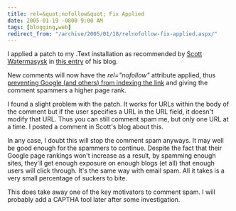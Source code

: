 ```yaml
---
title: rel=&quot;nofollow&quot; Fix Applied
date: 2005-01-19 -0800 9:00 AM
tags: [blogging,web]
redirect_from: "/archive/2005/01/18/relnofollow-fix-applied.aspx/"
---
```


I applied a patch to my .Text installation as recommended by [Scott
Watermasysk](http://scottwater.com/blog/) in [this
entry](http://scottwater.com/blog/archive/2005/01/19/rel_nofollow_quickchange)
of his blog.

New comments will now have the *rel="nofollow"* attribute applied, thus
[preventing Google (and others) from indexing the
link](http://www.google.com/googleblog/2005/01/preventing-comment-spam.html)
and giving the comment spammers a higher page rank.

I found a slight problem with the patch. It works for URLs within the
body of the comment but if the user specifies a URL in the URL field, it
doesn't modify that URL. Thus you can still comment spam me, but only
one URL at a time. I posted a comment in Scott's blog about this.

In any case, I doubt this will stop the comment spam anyways. It may
well be good enough for the spammers to continue. Despite the fact that
their Google page rankings won't increase as a result, by spamming
enough sites, they'll get enough exposure on enough blogs (et all) that
enough users will click through. It's the same way with email spam. All
it takes is a very small percentage of suckers to bite.

This does take away one of the key motivators to comment spam. I will
probably add a CAPTHA tool later after some investigation.

